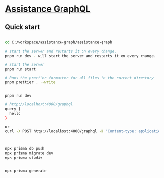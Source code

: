 # [Assistance GraphQL](https://github.com/eat-sleep-code-repeat-it/assistance-graph.git)

## Quick start

```bash

cd C:/workspace/assistance-graph/assistance-graph

# start the server and restarts it on every change.
pnpm run dev - will start the server and restarts it on every change.

# start the server
pnpm run start

# Runs the prettier formatter for all files in the current directory
pnpm prettier . --write


pnpm run dev

# http://localhost:4000/graphql
query {
  hello
}

or 
curl -X POST http://localhost:4000/graphql -H "Content-type: application/json" --data-raw '{"query": "query { hello }"}'



npx prisma db push
npx prisma migrate dev
npx prisma studio


npx prisma generate
```

